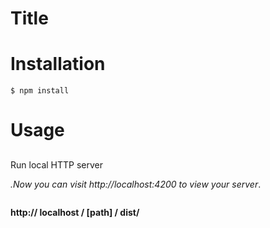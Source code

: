 # Title



# Installation

```$ npm install```


# Usage

##

Run local HTTP server

<em>.Now you can visit http://localhost:4200 to view your server</em>.
```
```
**http:// localhost / [path] / dist/**


